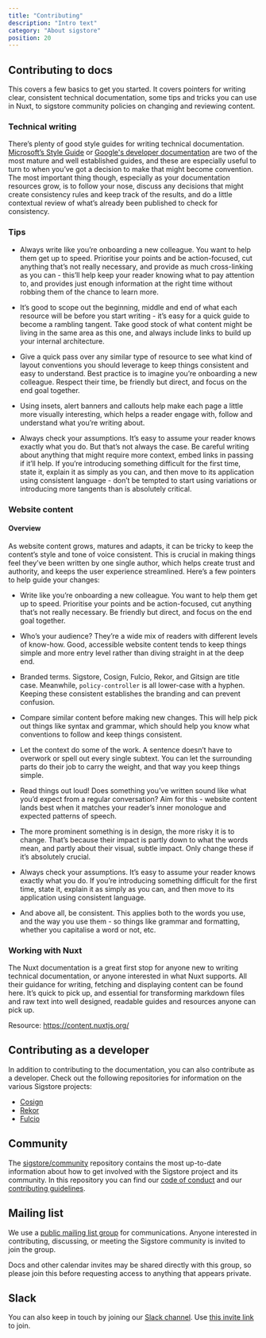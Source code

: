 ```yaml
---
title: "Contributing"
description: "Intro text"
category: "About sigstore"
position: 20
---
```

## Contributing to docs

This covers a few basics to get you started. It covers pointers for writing clear, consistent technical documentation, some tips and tricks you can use in Nuxt, to sigstore community policies on changing and reviewing content.

### Technical writing

There’s plenty of good style guides for writing technical documentation. [Microsoft’s Style Guide](https://docs.microsoft.com/en-us/style-guide/welcome/) or [Google's developer documentation](https://developers.google.com/style) are two of the most mature and well established guides, and these are especially useful to turn to when you’ve got a decision to make that might become convention. The most important thing though, especially as your documentation resources grow, is to follow your nose, discuss any decisions that might create consistency rules and keep track of the results, and do a little contextual review of what’s already been published to check for consistency.

### Tips

- Always write like you’re onboarding a new colleague. You want to help them get up to speed. Prioritise your points and be action-focused, cut anything that’s not really necessary, and provide as much cross-linking as you can - this’ll help keep your reader knowing what to pay attention to, and provides just enough information at the right time without robbing them of the chance to learn more.

- It’s good to scope out the beginning, middle and end of what each resource will be before you start writing - it’s easy for a quick guide to become a rambling tangent. Take good stock of what content might be living in the same area as this one, and always include links to build up your internal architecture.

- Give a quick pass over any similar type of resource to see what kind of layout conventions you should leverage to keep things consistent and easy to understand. Best practice is to imagine you’re onboarding a new colleague. Respect their time, be friendly but direct, and focus on the end goal together.

- Using insets, alert banners and callouts help make each page a little more visually interesting, which helps a reader engage with, follow and understand what you’re writing about.

- Always check your assumptions. It’s easy to assume your reader knows exactly what you do. But that’s not always the case. Be careful writing about anything that might require more context, embed links in passing if it’ll help. If you’re introducing something difficult for the first time, state it, explain it as simply as you can, and then move to its application using consistent language - don’t be tempted to start using variations or introducing more tangents than is absolutely critical.

### Website content

#### Overview

As website content grows, matures and adapts, it can be tricky to keep the content’s style and tone of voice consistent. This is crucial in making things feel they’ve been written by one single author, which helps create trust and authority, and keeps the user experience streamlined. Here’s a few pointers to help guide your changes:

- Write like you’re onboarding a new colleague. You want to help them get up to speed. Prioritise your points and be action-focused, cut anything that’s not really necessary. Be friendly but direct, and focus on the end goal together.

- Who’s your audience? They’re a wide mix of readers with different levels of know-how. Good, accessible website content tends to keep things simple and more entry level rather than diving straight in at the deep end.

- Branded terms. Sigstore, Cosign, Fulcio, Rekor, and Gitsign are title case. Meanwhile, `policy-controller` is all lower-case with a hyphen. Keeping these consistent establishes the branding and can prevent confusion.

- Compare similar content before making new changes. This will help pick out things like syntax and grammar, which should help you know what conventions to follow and keep things consistent.

- Let the context do some of the work. A sentence doesn’t have to overwork or spell out every single subtext. You can let the surrounding parts do their job to carry the weight, and that way you keep things simple.

- Read things out loud! Does something you’ve written sound like what you’d expect from a regular conversation? Aim for this - website content lands best when it matches your reader’s inner monologue and expected patterns of speech.

- The more prominent something is in design, the more risky it is to change. That’s because their impact is partly down to what the words mean, and partly about their visual, subtle impact. Only change these if it’s absolutely crucial.

- Always check your assumptions. It’s easy to assume your reader knows exactly what you do. If you’re introducing something difficult for the first time, state it, explain it as simply as you can, and then move to its application using consistent language.

- And above all, be consistent. This applies both to the words you use, and the way you use them - so things like grammar and formatting, whether you capitalise a word or not, etc.

### Working with Nuxt

The Nuxt documentation is a great first stop for anyone new to writing technical documentation, or anyone interested in what Nuxt supports. All their guidance for writing, fetching and displaying content can be found here. It’s quick to pick up, and essential for transforming markdown files and raw text into well designed, readable guides and resources anyone can pick up.

Resource: https://content.nuxtjs.org/

## Contributing as a developer

In addition to contributing to the documentation, you can also contribute as a developer. Check out the following repositories for information on the various Sigstore projects:

- [Cosign](https://github.com/sigstore/cosign)
- [Rekor](https://github.com/sigstore/rekor)
- [Fulcio](https://github.com/sigstore/fulcio)

## Community
The [sigstore/community](https://github.com/sigstore/community/) repository contains the most up-to-date information about how to get involved with the Sigstore project and its community.
In this repository you can find our [code of conduct](https://github.com/sigstore/community/blob/main/CODE_OF_CONDUCT.md) and our [contributing guidelines](https://github.com/sigstore/community/blob/main/CONTRIBUTING.md).

## Mailing list

We use a [public mailing list group](https://groups.google.com/g/sigstore-dev) for communications. Anyone interested in contributing, discussing, or meeting the Sigstore community is invited to join the group.

Docs and other calendar invites may be shared directly with this group, so please join this before requesting access to anything that appears private.

## Slack

You can also keep in touch by joining our [Slack channel](https://sigstore.slack.com). Use [this invite link](https://links.sigstore.dev/slack-invite) to join.
